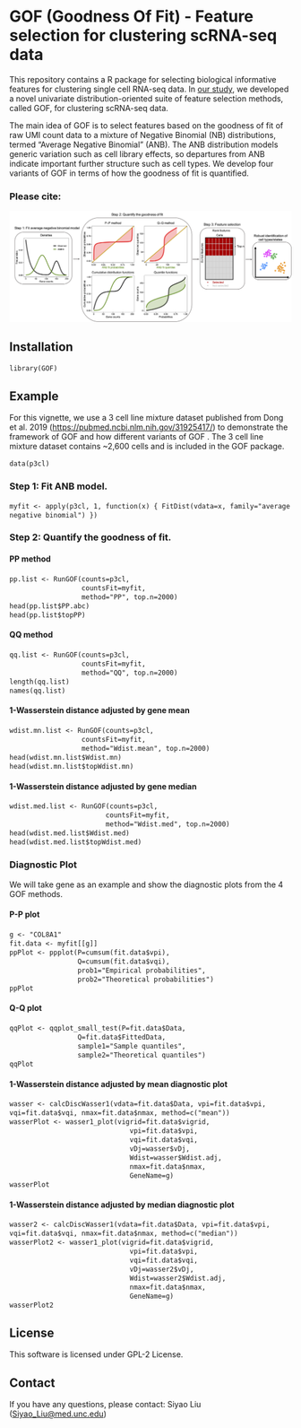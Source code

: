 # GOF (Goodness Of Fit) - Feature selection for clustering scRNA-seq data

This repository contains a R package for selecting biological informative features for clustering single cell RNA-seq data. In [our study](), we developed a novel univariate distribution-oriented suite of feature selection methods, called GOF, for clustering scRNA-seq data.

The main idea of GOF is to select features based on the goodness of fit of raw UMI count data to a mixture of Negative Binomial (NB) distributions, termed “Average Negative Binomial” (ANB). The ANB distribution models generic variation such as cell library effects, so departures from ANB indicate important further structure such as cell types. We develop four variants of GOF in terms of how the goodness of fit is quantified. 


### Please cite:


![GOF framework](https://github.com/siyao-liu/GOF/blob/main/figure.png)


## Installation

```{r}
library(GOF)
```


## Example

For this vignette, we use a 3 cell line mixture dataset published from Dong et al. 2019 (https://pubmed.ncbi.nlm.nih.gov/31925417/) to demonstrate the framework of GOF and how different variants of GOF . The 3 cell line mixture dataset contains ~2,600 cells and is included in the GOF package.

```{r}
data(p3cl)
```

### Step 1: Fit ANB model. 

```{r}
myfit <- apply(p3cl, 1, function(x) { FitDist(vdata=x, family="average negative binomial") })
```

### Step 2: Quantify the goodness of fit.

#### PP method

```{r}
pp.list <- RunGOF(counts=p3cl, 
                  countsFit=myfit, 
                  method="PP", top.n=2000)
head(pp.list$PP.abc)
head(pp.list$topPP)
```

#### QQ method

```{r}
qq.list <- RunGOF(counts=p3cl, 
                  countsFit=myfit, 
                  method="QQ", top.n=2000)
length(qq.list)
names(qq.list)
```

#### 1-Wasserstein distance adjusted by gene mean

```{r}
wdist.mn.list <- RunGOF(counts=p3cl, 
                  countsFit=myfit, 
                  method="Wdist.mean", top.n=2000)
head(wdist.mn.list$Wdist.mn)
head(wdist.mn.list$topWdist.mn)
```

#### 1-Wasserstein distance adjusted by gene median

```{r}
wdist.med.list <- RunGOF(counts=p3cl, 
                        countsFit=myfit, 
                        method="Wdist.med", top.n=2000)
head(wdist.med.list$Wdist.med)
head(wdist.med.list$topWdist.med)
```


### Diagnostic Plot

We will take gene as an example and show the diagnostic plots from the 4 GOF methods.

#### P-P plot

```{r}
g <- "COL8A1"
fit.data <- myfit[[g]]
ppPlot <- ppplot(P=cumsum(fit.data$vpi), 
                 Q=cumsum(fit.data$vqi), 
                 prob1="Empirical probabilities", 
                 prob2="Theoretical probabilities")
ppPlot
```


#### Q-Q plot

```{r}
qqPlot <- qqplot_small_test(P=fit.data$Data, 
                 Q=fit.data$FittedData, 
                 sample1="Sample quantiles", 
                 sample2="Theoretical quantiles")
qqPlot
```

#### 1-Wasserstein distance adjusted by mean diagnostic plot

```{r}
wasser <- calcDiscWasser1(vdata=fit.data$Data, vpi=fit.data$vpi, vqi=fit.data$vqi, nmax=fit.data$nmax, method=c("mean"))
wasserPlot <- wasser1_plot(vigrid=fit.data$vigrid, 
                              vpi=fit.data$vpi, 
                              vqi=fit.data$vqi, 
                              vDj=wasser$vDj, 
                              Wdist=wasser$Wdist.adj, 
                              nmax=fit.data$nmax, 
                              GeneName=g)
wasserPlot
```

#### 1-Wasserstein distance adjusted by median diagnostic plot

```{r}
wasser2 <- calcDiscWasser1(vdata=fit.data$Data, vpi=fit.data$vpi, vqi=fit.data$vqi, nmax=fit.data$nmax, method=c("median"))
wasserPlot2 <- wasser1_plot(vigrid=fit.data$vigrid, 
                              vpi=fit.data$vpi, 
                              vqi=fit.data$vqi, 
                              vDj=wasser2$vDj, 
                              Wdist=wasser2$Wdist.adj, 
                              nmax=fit.data$nmax, 
                              GeneName=g)
wasserPlot2
```


## License

This software is licensed under GPL-2 License.


## Contact

If you have any questions, please contact: Siyao Liu (Siyao_Liu@med.unc.edu)

